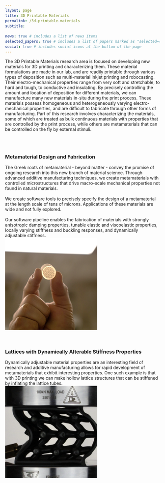 ```yaml
---
layout: page
title: 3D Printable Materials
permalink: /3d-printable-materials
subtitle: 

news: true # includes a list of news items
selected_papers: true # includes a list of papers marked as "selected={true}"
social: true # includes social icons at the bottom of the page
---
```


The 3D Printable Materials research area is focused on developing new materials for 3D printing and characterizing them. These material formulations are made in our lab, and are readily printable through various types of deposition such as multi-material inkjet printing and robocasting. Their electro-mechanical properties range from very soft and stretchable, to hard and tough, to conductive and insulating. By precisely controlling the amount and location of deposition for different materials, we can manufacture many new materials in-situ during the print process. These materials possess homogeneous and heterogeneously varying electro-mechanical properties, and are difficult to fabricate through other forms of manufacturing. Part of this research involves characterizing the materials, some of which are treated as bulk continuous materials with properties that are controlled by the print process, while others are metamaterials that can be controlled on the fly by external stimuli.

<br/><br/>

<div class="row">
    <div class="col-md-8">
<h3> Metamaterial Design and Fabrication

</h3>
        The Greek roots of metamaterial - beyond matter - convey the promise of ongoing research into this new branch of material science. Through advanced additive manufacturing techniques, we create metamaterials with controlled microstructures that drive macro-scale mechanical properties not found in natural materials.
        <br/><br/>
        We create software tools to precisely specify the design of a metamaterial at the length scale of tens of microns. Applications of these materials are wide and not fully explored. 
        <br/><br/>
        Our software pipeline enables the fabrication of materials with strongly anisotropic damping properties, tunable elastic and viscoelastic properties, locally varying stiffness and buckling responses, and dynamically adjustable stiffness. 
    </div>
    <div class="col-md-4">
        <img src="/assets/img/3d-printable-materials/3d1.png" alt="Image Description" style="width: 300px; height: 300px; object-fit: contain;">
    </div>
</div>
<br/><br/>

<div class="row">
    <div class="col-md-8">
<h3> Lattices with Dynamically Alterable Stiffness Properties

</h3>
        Dynamically adjustable material properties are an interesting field of research and additive manufacturing allows for rapid development of metamaterials that exhibit interesting properties. One such example is that with 3D printing we can make hollow lattice structures that can be stiffened by inflating the lattice tubes.
    </div>
    <div class="col-md-4">
        <img src="/assets/img/3d-printable-materials/3d2.png" alt="Image Description" style="width: 300px; height: 300px; object-fit: contain;">
    </div>
</div>
<br/><br/>
